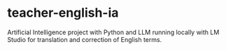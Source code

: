 # teacher-english-ia
Artificial Intelligence project with Python and LLM running locally with LM Studio for translation and correction of English terms.
